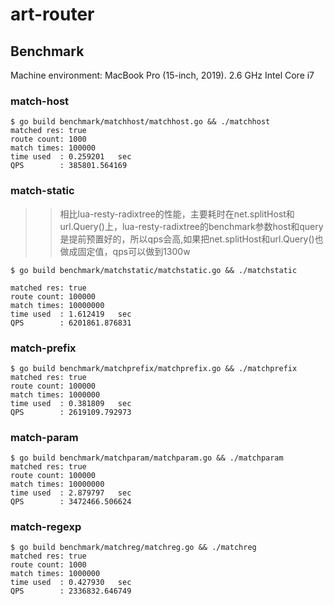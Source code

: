 # art-router

## Benchmark

Machine environment: MacBook Pro (15-inch, 2019). 2.6 GHz Intel Core i7

### match-host

```shell
$ go build benchmark/matchhost/matchhost.go && ./matchhost
matched res: true
route count: 1000
match times: 100000
time used  : 0.259201   sec
QPS        : 385801.564169
```

### match-static

>> 相比lua-resty-radixtree的性能，主要耗时在net.splitHost和url.Query()上，lua-resty-radixtree的benchmark参数host和query是提前预置好的，所以qps会高,如果把net.splitHost和url.Query()也做成固定值，qps可以做到1300w

```shell
$ go build benchmark/matchstatic/matchstatic.go && ./matchstatic

matched res: true
route count: 100000
match times: 10000000
time used  : 1.612419   sec
QPS        : 6201861.876831
```

### match-prefix

```shell
$ go build benchmark/matchprefix/matchprefix.go && ./matchprefix
matched res: true
route count: 100000
match times: 1000000
time used  : 0.381809   sec
QPS        : 2619109.792973
```

### match-param

```shell
$ go build benchmark/matchparam/matchparam.go && ./matchparam
matched res: true
route count: 100000
match times: 10000000
time used  : 2.879797   sec
QPS        : 3472466.506624
```

### match-regexp

```shell
$ go build benchmark/matchreg/matchreg.go && ./matchreg
matched res: true
route count: 1000
match times: 1000000
time used  : 0.427930   sec
QPS        : 2336832.646749
```
